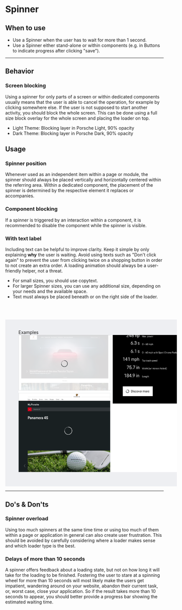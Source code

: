 # Spinner

<TableOfContents></TableOfContents>

## When to use

- Use a Spinner when the user has to wait for more than 1 second.
- Use a Spinner either stand-alone or within components (e.g. in Buttons to indicate progress after clicking "save").

---

## Behavior

### Screen blocking

Using a spinner for only parts of a screen or within dedicated components usually means that the user is able to cancel
the operation, for example by clicking somewhere else. If the user is not supposed to start another activity, you should
block the whole screen. This can be done using a full size block overlay for the whole screen and placing the loader on
top.

- Light Theme: Blocking layer in Porsche Light, 90% opacity
- Dark Theme: Blocking layer in Porsche Dark, 90% opacity

## Usage

### Spinner position

Whenever used as an independent item within a page or module, the spinner should always be placed vertically and
horizontally centered within the referring area. Within a dedicated component, the placement of the spinner is
determined by the respective element it replaces or accompanies.

### Component blocking

If a spinner is triggered by an interaction within a component, it is recommended to disable the component while the
spinner is visible.

### With text label

Including text can be helpful to improve clarity. Keep it simple by only explaining **why** the user is waiting. Avoid
using texts such as "Don't click again" to prevent the user from clicking twice on a shopping button in order to not
create an extra order. A loading animation should always be a user-friendly helper, not a threat.

- For small sizes, you should use copytext.
- For larger Spinner sizes, you can use any additional size, depending on your needs and the available space.
- Text must always be placed beneath or on the right side of the loader.

<div style="background:#EEEFF2; width:100%; margin-top: 64px; padding-top: 32px; padding-left: 42px; padding-bottom: 42px;">
    <p-heading size="large" tag="h3" style="margin-bottom: 24px;">Examples</p-heading>
    <img src="./assets/spinner-blocking.png" alt=""/>
</div>

---

## Do's & Don'ts

### Spinner overload

Using too much spinners at the same time time or using too much of them within a page or application in general can also
create user frustration. This should be avoided by carefully considering where a loader makes sense and which loader
type is the best.

### Delays of more than 10 seconds

A spinner offers feedback about a loading state, but not on how long it will take for the loading to be finished.
Fostering the user to stare at a spinning wheel for more than 10 seconds will most likely make the users get impatient,
wandering around on your website, abandon their current task, or, worst case, close your application. So if the result
takes more than 10 seconds to appear, you should better provide a progress bar showing the estimated waiting time.
